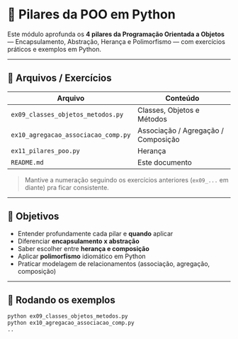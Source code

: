 # 🧱 Pilares da POO em Python

Este módulo aprofunda os **4 pilares da Programação Orientada a Objetos** — Encapsulamento, Abstração, Herança e Polimorfismo — com exercícios práticos e exemplos em Python.

---

## 📂 Arquivos / Exercícios

| Arquivo                             | Conteúdo                             |
| ----------------------------------- | -----------------------------------  |
| `ex09_classes_objetos_metodos.py`   | Classes, Objetos e Métodos           |
| `ex10_agregacao_associacao_comp.py` | Associação / Agregação / Composição  |
| `ex11_pilares_poo.py`               | Herança                              |
| `README.md`                         | Este documento                       |

> Mantive a numeração seguindo os exercícios anteriores (`ex09_...` em diante) pra ficar consistente.

---

## 🎯 Objetivos

- Entender profundamente cada pilar e **quando** aplicar
- Diferenciar **encapsulamento x abstração**
- Saber escolher entre **herança e composição**
- Aplicar **polimorfismo** idiomático em Python
- Praticar modelagem de relacionamentos (associação, agregação, composição)

---

## 🚀 Rodando os exemplos

```bash
python ex09_classes_objetos_metodos.py
python ex10_agregacao_associacao_comp.py
..
```
